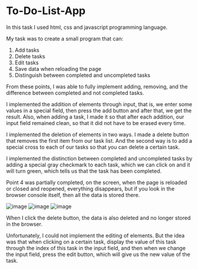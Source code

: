 # To-Do-List-App
In this task I used html, css and javascript programming language.

My task was to create a small program that can:
1. Add tasks
2. Delete tasks
3. Edit tasks
4. Save data when reloading the page
5. Distinguish between completed and uncompleted tasks

From these points, I was able to fully implement adding, removing, and the difference between completed and not completed tasks.

I implemented the addition of elements through input, that is, we enter some values in a special field, then press the add button and after that, we get the result.
Also, when adding a task, I made it so that after each addition, our input field remained clean, so that it did not have to be erased every time.

I implemented the deletion of elements in two ways. I made a delete button that removes the first item from our task list.
And the second way is to add a special cross to each of our tasks so that you can delete a certain task.

I implemented the distinction between completed and uncompleted tasks by adding a special gray checkmark to each task, which we can click on and it will turn green, which tells us that the task has been completed.

Point 4 was partially completed, on the screen, when the page is reloaded or closed and reopened, everything disappears, but if you look in the browser console itself, then all the data is stored there.

![image](https://user-images.githubusercontent.com/105558180/185789392-39a62bd4-040f-4ec5-b64f-5fab204f53d6.png)
![image](https://user-images.githubusercontent.com/105558180/185789455-34df7c00-0caf-422d-a4c8-dea64ed9f134.png)
![image](https://user-images.githubusercontent.com/105558180/185789486-09bf9346-5363-4ced-9189-ca1a07bd124b.png)

When I click the delete button, the data is also deleted and no longer stored in the browser.

Unfortunately, I could not implement the editing of elements.
But the idea was that when clicking on a certain task, display the value of this task through the index of this task in the input field, and then when we change the input field, press the edit button, which will give us the new value of the task.
